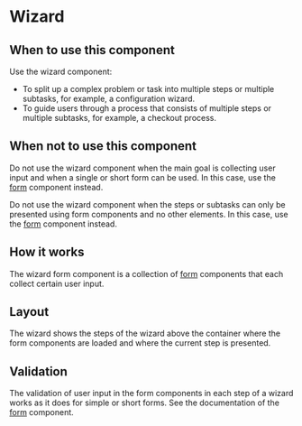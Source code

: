 # Wizard

## When to use this component

Use the wizard component:

* To split up a complex problem or task into multiple steps or multiple subtasks, for example, a configuration wizard.
* To guide users through a process that consists of multiple steps or multiple subtasks, for example, a checkout process.

## When not to use this component

Do not use the wizard component when the main goal is collecting user input and when a single or short form can be used. In this case, use the <a href="{{path './form.html'}}">form</a> component instead.

Do not use the wizard component when the steps or subtasks can only be presented using form components and no other elements. In this case, use the <a href="{{path './multistep-form.html'}}">form</a> component instead.<!-- @TODO maybe explain the difference between wizards and multistep forms, for instance, in a wizard also other components than  form components could be used, for example, a summary -->

## How it works

The wizard form component is a collection of <a href="{{path './form.html'}}">form</a> components that each collect certain user input.<!-- @TODO explain further --><!-- @TODO explain what elements can be used, especially form actions -->

## Layout

The wizard shows the steps of the wizard above the container where the form components are loaded and where the current step is presented.<!-- @TODO explain how steps are displayed --><!-- @TODO explain how wide the multistep form becomes -->

## Validation

The validation of user input in the form components in each step of a wizard works as it does for simple or short forms. See the documentation of the <a href="{{path './form.html'}}">form</a> component.